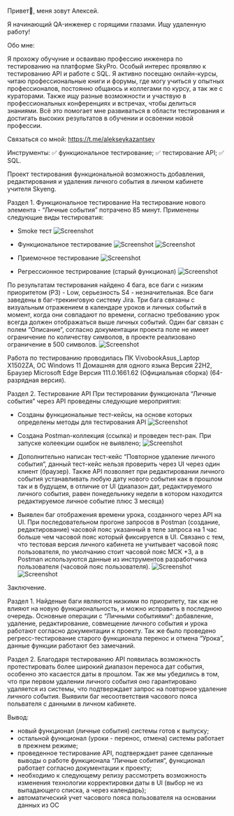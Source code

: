Привет🙌, меня зовут Алексей.

Я начинающий QA-инженер с горящими глазами. Ищу удаленную работу!

Обо мне:

Я прохожу обучуние и осваиваю профессию инженера по тестированию на платформе SkyPro. Особый интерес проявляю к тестированию API и работе с SQL. Я активно посещаю онлайн-курсы, читаю профессиональные книги и форумы, где могу учиться у опытных профессионалов, постоянно общаюсь и коллегами по курсу, а так же с кураторами. Также ищу разные возможности и участвую в профессиональных конференциях и встречах, чтобы делиться знаниями. Всё это помогает мне развиваться в области тестирования и достигать высоких результатов в обучении и освоении новой профессии.

Связаться со мной:
https://t.me/alekseykazantsev

Инструменты:
:white_check_mark: функциональное тестирование;
:white_check_mark: тестирование API;
:white_check_mark: SQL.

Проект тестирования функциональной возможность добавления, редактирования и удаления личного события в личном кабинете учителя Skyeng.

Раздел 1. Функциональное тестирование
На тестирование нового элемента - “Личные события” потрачено 85 минут. 
Применены следующие виды тестироватия:

- Smoke тест
![Screenshot](https://github.com/AlekseyKazantsev/testerforyou/blob/main/1.jpeg)




- Функциональное тестирование
![Screenshot](https://github.com/AlekseyKazantsev/testerforyou/blob/main/2.jpeg)
![Screenshot](https://github.com/AlekseyKazantsev/testerforyou/blob/main/3.jpeg)






- Приемочное тестирование
![Screenshot](https://github.com/AlekseyKazantsev/testerforyou/blob/main/4.jpeg)




- Регрессионное тестрирование (старый функционал)
![Screenshot](https://github.com/AlekseyKazantsev/testerforyou/blob/main/5.jpeg)




По результатам тестирования найдено 4 бага, все баги с низким приоритетом (P3) - Low, серьезность S4 - незначительная. 
Все баги заведены в баг-трекинговую систему Jira. Три бага связаны с визуальным отражением в календаре уроков и личных событий в момент, 
когда они совпадают по времени, согласно требованию урок всегда должен отображаться выше личных событий. Один баг связан с полем “Описание“,
согласно документации проекта поле не имеет ограничение по количеству символов, в проекте реализовано ограничение в 500 символов.
![Screenshot](https://github.com/AlekseyKazantsev/testerforyou/blob/main/6.jpeg)






Работа по тестированию проводилась ПК VivobookAsus_Laptop X1502ZA, ОС Windows 11 Домашняя для одного языка Версия 22H2, 
Браузер Microsoft Edge Версия 111.0.1661.62 (Официальная сборка) (64-разрядная версия).



Раздел 2. Тестирование API
При тестировании функционала “Личные события” через API проведены следующие мероприятия:
- Созданы функциональные тест-кейсы, на основе которых определены методы для тестирования API
![Screenshot](https://github.com/AlekseyKazantsev/testerforyou/blob/main/7.jpeg)


- Создана Postman-коллекция (ссылка) и проведен тест-ран. При запуске колеекции ошибок не выявлено;
![Screenshot](https://github.com/AlekseyKazantsev/testerforyou/blob/main/8.jpeg)


- Дополнительно написан тест-кейс “Повторное удаление личного события“, данный тест-кейс нельзя проверить через UI через один клиент (браузер). Также API позволяет при редактировании личного события устанавливать любую дату нового события как в прошлом так и в будущем, в отличие от UI (диапазон дат, редактируемого личного события, равен понедельнику недели в котором находится редактируемое личное событие плюс 3 месяца)
- Выявлен баг отображения времени урока, созданного через API на UI. При последовательном прогоне запросов в Postman (создание, редактирование) часовой пояс указанный в теле запроса на 1 час больше чем часовой пояс который фиксируется в UI. Связано с тем, что тестовая версия личного кабинета не учитывает часовой пояс пользователя, по умолчанию стоит часовой пояс МСК +3, а в Postman используются данные из инструментов разработчика пользователя (часовой пояс пользователя).
![Screenshot](https://github.com/AlekseyKazantsev/testerforyou/blob/main/9.jpeg)
![Screenshot](https://github.com/AlekseyKazantsev/testerforyou/blob/main/10.jpeg)






Заключение. 

Раздел 1. Найденые баги являются низкими по приоритету, так как не влияют на новую функциональность, и можно исправить в последнюю очередь. Основные операции с “Личными событиями“: добавление, удаление, редактирование, совмещение личного события и урока работают согласно документации к проекту. Так же было проведено регресс-тестирование старого функционала перенос и отмена “Урока”, данные функции работают без замечаний.

Раздел 2. Благодаря тестированию API появилась возможность протестировать более широкий диапазон переноса дат события, особенно это касаестся даты в прошлом. Так же мы убедились в том, что при первом удалении личного события оно гарантировано удаляется из системы, что подтверждает запрос на повторное удаление личного события. Выявили баг несоответствия часового пояса польвателя с данными в личном кабинете.

Вывод: 
- новый функционал (личные события) системы готов к выпуску;
- остальной функционал (уроки - перенос, отмена) системы работает в прежнем режиме;
- проведенное тестирование API, подтверждает ранее сделанные выводы о работе функционала “Личные собития“, функционал работает согласно документации к проекту;
- необходимо к следующему релизу рассмотреть возможность изменения технологии корректировки даты в UI (выбор не из выпадающего списка, а через календарь);
- автоматический учет часового пояса пользователя на основании данных из ОС


